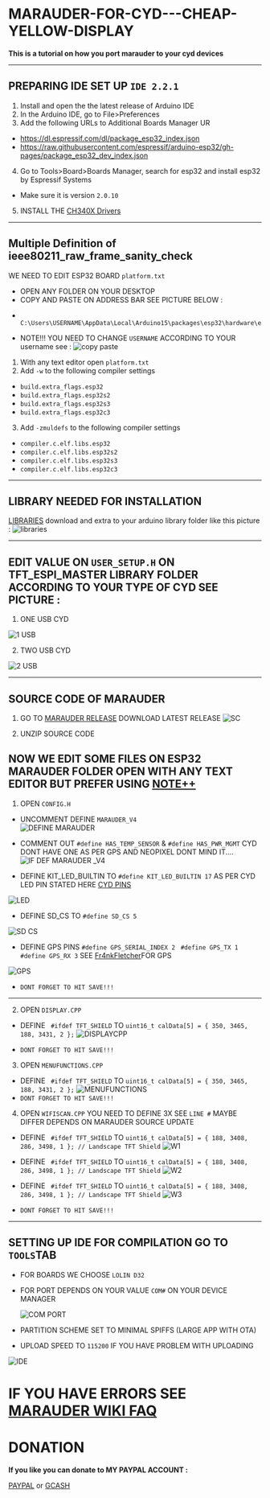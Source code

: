 # MARAUDER-FOR-CYD---CHEAP-YELLOW-DISPLAY
**This is a tutorial on how you port marauder to your cyd devices**

---
## PREPARING IDE SET UP  `IDE 2.2.1`
1. Install and open the the latest release of Arduino IDE
2. In the Arduino IDE, go to File>Preferences
3. Add the following URLs to Additional Boards Manager UR
- https://dl.espressif.com/dl/package_esp32_index.json
- https://raw.githubusercontent.com/espressif/arduino-esp32/gh-pages/package_esp32_dev_index.json
4. Go to Tools>Board>Boards Manager, search for esp32 and install esp32 by Espressif Systems
  - Make sure it is version `2.0.10`
5. INSTALL THE [ CH340X Drivers](https://learn.sparkfun.com/tutorials/how-to-install-ch340-drivers/all)

---
## Multiple Definition of ieee80211_raw_frame_sanity_check 
 WE NEED TO EDIT ESP32 BOARD `platform.txt`
- OPEN ANY FOLDER ON YOUR DESKTOP
- COPY AND PASTE ON ADDRESS BAR SEE PICTURE BELOW :
-       C:\Users\USERNAME\AppData\Local\Arduino15\packages\esp32\hardware\esp32
- NOTE!!! YOU NEED TO CHANGE `USERNAME` ACCORDING TO YOUR username see  :
![copy paste](https://github.com/smoochiee/MARAUDER-FOR-CYD---CHEAP-YELLOW-DISPLAY/assets/30816448/0c5fbf73-f3e2-49dc-81dd-1c0571941c3c)


1. With any text editor open `platform.txt`
2. Add `-w` to the following compiler settings
- `build.extra_flags.esp32`
- `build.extra_flags.esp32s2`
- `build.extra_flags.esp32s3`
- `build.extra_flags.esp32c3`
3. Add `-zmuldefs` to the following compiler settings
- `compiler.c.elf.libs.esp32`
- `compiler.c.elf.libs.esp32s2`
- `compiler.c.elf.libs.esp32s3`
- `compiler.c.elf.libs.esp32c3`


---




## LIBRARY NEEDED FOR INSTALLATION   
[LIBRARIES](https://github.com/smoochiee/MARAUDER-FOR-CYD---CHEAP-YELLOW-DISPLAY/blob/main/libraries.zip) download and extra to your arduino library folder like this picture :
![libraries](https://github.com/smoochiee/MARAUDER-FOR-CYD---CHEAP-YELLOW-DISPLAY/assets/30816448/019e8df8-b1ba-4f48-9980-d94c43c0c3df)


---


## EDIT VALUE ON `USER_SETUP.H` ON TFT_ESPI_MASTER LIBRARY FOLDER ACCORDING TO YOUR TYPE OF CYD SEE PICTURE :

1. ONE USB CYD 

![1 USB](https://github.com/smoochiee/MARAUDER-FOR-CYD---CHEAP-YELLOW-DISPLAY/assets/30816448/97002eb9-49a4-4056-a080-696cf09d2c43)

2. TWO USB CYD

![2 USB](https://github.com/smoochiee/MARAUDER-FOR-CYD---CHEAP-YELLOW-DISPLAY/assets/30816448/37f05cab-d561-453b-a51b-6830da03d236)


---
## SOURCE CODE OF MARAUDER
1. GO TO [MARAUDER RELEASE](https://github.com/justcallmekoko/ESP32Marauder/releases) DOWNLOAD LATEST RELEASE
![SC](https://github.com/smoochiee/MARAUDER-FOR-CYD---CHEAP-YELLOW-DISPLAY/assets/30816448/d7b4e7c9-09ac-420c-8c30-687de588ea16)

   
2. UNZIP SOURCE CODE


## NOW WE EDIT SOME FILES ON ESP32 MARAUDER FOLDER OPEN WITH ANY TEXT EDITOR BUT PREFER USING [NOTE++](https://notepad-plus-plus.org/)
1. OPEN `CONFIG.H`
  - UNCOMMENT DEFINE `MARAUDER_V4`    
    ![DEFINE MARAUDER](https://github.com/smoochiee/MARAUDER-FOR-CYD---CHEAP-YELLOW-DISPLAY/assets/30816448/6cdaf830-0d81-4c6d-a62f-aa726024887b)

 - COMMENT OUT `#define HAS_TEMP_SENSOR` & `#define HAS_PWR_MGMT`  CYD DONT HAVE ONE AS PER GPS AND NEOPIXEL DONT MIND IT....
      ![IF DEF MARAUDER _V4](https://github.com/smoochiee/MARAUDER-FOR-CYD---CHEAP-YELLOW-DISPLAY/assets/30816448/61c97e4d-3225-401d-ade0-10e43567bbdb)


- DEFINE  KIT_LED_BUILTIN  TO  `#define KIT_LED_BUILTIN 17` AS PER CYD LED PIN STATED HERE [CYD PINS](https://github.com/witnessmenow/ESP32-Cheap-Yellow-Display/blob/main/PINS.md)
  

![LED](https://github.com/smoochiee/MARAUDER-FOR-CYD---CHEAP-YELLOW-DISPLAY/assets/30816448/601c4831-3189-472d-83ba-f6800e3964d0)


   
 - DEFINE SD_CS  TO `#define SD_CS 5`

![SD CS](https://github.com/smoochiee/MARAUDER-FOR-CYD---CHEAP-YELLOW-DISPLAY/assets/30816448/7d5aa31e-e58f-4053-9c14-1c1e754d9fad)

- DEFINE GPS PINS   `#define GPS_SERIAL_INDEX 2` ` #define GPS_TX 1`  `#define GPS_RX 3` SEE [Fr4nkFletcher](https://github.com/Fr4nkFletcher/ESP32-Marauder-Cheap-Yellow-Display/tree/master)FOR GPS

![GPS](https://github.com/smoochiee/MARAUDER-FOR-CYD---CHEAP-YELLOW-DISPLAY/assets/30816448/2e8787d0-3048-46ef-8035-67ae6f1d2138)


  - `DONT FORGET TO HIT SAVE!!!`
 ---

2. OPEN `DISPLAY.CPP` 

- DEFINE ` #ifdef TFT_SHIELD` TO `uint16_t calData[5] = { 350, 3465, 188, 3431, 2 };` 
![DISPLAYCPP](https://github.com/smoochiee/MARAUDER-FOR-CYD---CHEAP-YELLOW-DISPLAY/assets/30816448/68466006-29b4-4b84-9ca2-58449072b924)

- `DONT FORGET TO HIT SAVE!!!`

3. OPEN `MENUFUNCTIONS.CPP` 
 - DEFINE ` #ifdef TFT_SHIELD` TO `uint16_t calData[5] = { 350, 3465, 188, 3431, 2 };`
   ![MENUFUNCTIONS](https://github.com/smoochiee/MARAUDER-FOR-CYD---CHEAP-YELLOW-DISPLAY/assets/30816448/d4a11a22-7bd1-492c-98c6-9451e1511638)
- `DONT FORGET TO HIT SAVE!!!`

4. OPEN `WIFISCAN.CPP` YOU NEED TO DEFINE 3X SEE `LINE #` MAYBE DIFFER DEPENDS ON MARAUDER SOURCE UPDATE
 - DEFINE ` #ifdef TFT_SHIELD` TO  `uint16_t calData[5] = { 188, 3408, 286, 3498, 1 }; // Landscape TFT Shield`
   ![W1](https://github.com/smoochiee/MARAUDER-FOR-CYD---CHEAP-YELLOW-DISPLAY/assets/30816448/6ecbe12e-aac9-4a21-aee2-61a10042e0e2)
- DEFINE  ` #ifdef TFT_SHIELD` TO  `uint16_t calData[5] = { 188, 3408, 286, 3498, 1 }; // Landscape TFT Shield`
![W2](https://github.com/smoochiee/MARAUDER-FOR-CYD---CHEAP-YELLOW-DISPLAY/assets/30816448/191f7d7c-4520-4380-8fdb-784479b07869)

- DEFINE ` #ifdef TFT_SHIELD` TO  `uint16_t calData[5] = { 188, 3408, 286, 3498, 1 }; // Landscape TFT Shield`
![W3](https://github.com/smoochiee/MARAUDER-FOR-CYD---CHEAP-YELLOW-DISPLAY/assets/30816448/2177fce2-4664-4b86-ac62-9a9c87ed0006)

- `DONT FORGET TO HIT SAVE!!!`
---
  

## SETTING UP IDE FOR COMPILATION  GO TO ` TOOLS `TAB

- FOR BOARDS WE CHOOSE `LOLIN D32`
- FOR PORT DEPENDS ON YOUR VALUE `COM#` ON YOUR DEVICE MANAGER

  
  ![COM PORT](https://github.com/smoochiee/MARAUDER-FOR-CYD---CHEAP-YELLOW-DISPLAY/assets/30816448/7594ebbc-f253-4c9d-ae16-6afad7ae95fd)
- PARTITION SCHEME SET TO MINIMAL SPIFFS (LARGE APP WITH OTA)

- UPLOAD SPEED TO `115200` IF YOU HAVE PROBLEM WITH UPLOADING

![IDE](https://github.com/smoochiee/MARAUDER-FOR-CYD---CHEAP-YELLOW-DISPLAY/assets/30816448/3e767abc-c7d0-4e01-a67d-6de825e26af9)



# IF YOU HAVE ERRORS SEE [MARAUDER WIKI FAQ](https://github.com/justcallmekoko/ESP32Marauder/wiki/faq)


      
# DONATION
**If you like you can donate to MY PAYPAL ACCOUNT :**


[PAYPAL](https://paypal.me/smoochieelee?country.x=PH&locale.x=en_US)
or
[GCASH](https://github.com/smoochiee/Ble-jammer/blob/main/GCash-MyQR-16032024181536.PNG.jpg)






